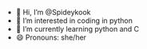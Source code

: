 - 👋 Hi, I’m @Spideykook
- 👀 I’m interested in coding in python
- 🌱 I’m currently learning python and C
- 😄 Pronouns: she/her

<!---
Spideykook/Spideykook is a ✨ special ✨ repository because its `README.md` (this file) appears on your GitHub profile.
You can click the Preview link to take a look at your changes.
--->
